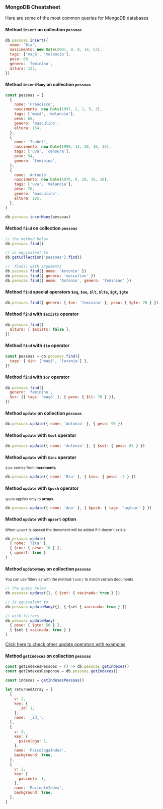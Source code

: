 ### MongoDB Cheatsheet

Here are some of the most common queries for MongoDB databases

#### Method `insert` on collection `pessoas`

```js
db.pessoas.insert({
  nome: 'Bia',
  nascimento: new Date(2001, 9, 8, 14, 53),
  tags: ['maçã', 'melancia'],
  peso: 60,
  genero: 'feminino',
  altura: 133,
})
```

#### Method `insertMany` on collection `pessoas`

```js
const pessoas = [
  {
    nome: 'Francisco',
    nascimento: new Date(1997, 2, 1, 5, 3),
    tags: ['maçã', 'melancia'],
    peso: 65,
    genero: 'masculino',
    altura: 154,
  },
  {
    nome: 'Isabel',
    nascimento: new Date(1999, 11, 20, 16, 15),
    tags: ['uva', 'cenoura'],
    peso: 54,
    genero: 'feminino',
  },
  {
    nome: 'Antonio',
    nascimento: new Date(1976, 6, 18, 18, 18),
    tags: ['uva', 'melancia'],
    peso: 70,
    genero: 'masculino',
    altura: 185,
  },
]

db.pessoas.inserMany(pessoas)
```

#### Method `find` on collection `pessoas`


```js
// the method below
db.pessoas.find()

// is equivalent to
db.getCollection('pessoas').find()

// .find() with arguments
db.pessoas.find({ nome: 'Antonio' })
db.pessoas.find({ genero: 'masculino' })
db.pessoas.find({ nome: 'Antonio', genero: 'feminino' })
```

#### Method `find` special operators `$eq`, `$ne`, `$lt`, `$lte`, `$gt`, `$gte`

```js
db.pessoas.find({ genero: { $ne: 'feminino' }, peso: { $gte: 70 } })
```

#### Method `find` with `$exists` operator

```js
db.pessoas.find({
  altura: { $exists: false },
})
```

#### Method `find` with `$in` operator

```js
const pessoas = db.pessoas.find({
  tags: { $in: ['maçã', 'laranja'] },
})
```

#### Method `find` with `$or` operator

```js
db.pessoas.find({
  genero: 'feminino',
  $or: [{ tags: 'maçã' }, { peso: { $lt: 70 } }],
})
```

#### Method `update` on collection `pessoas`

```js
db.pessoas.update({ nome: 'Antonio' }, { peso: 96 })
```

#### Method `update` with `$set` operator

```js
db.pessoas.update({ nome: 'Antonio' }, { $set: { peso: 85 } })
```

#### Method `update` with `$inc` operator
<sub>`$inc` comes from **increments**</sub>

```js
db.pessoas.update({ nome: 'Bia' }, { $inc: { peso: -2 } })
```

#### Method `update` with `$push` operator
<sub>`$push` applies only to **arrays**</sub>

```js
db.pessoas.update({ nome: 'Ana' }, { $push: { tags: 'açúcar' } })
```

#### Method `update` with `upsert` option
<sub>When `upsert` is passed the document will be added if it doesn't exists</sub>

```js
db.pessoas.update(
  { nome: 'Tita' },
  { $inc: { peso: 10 } },
  { upsert: true }
)
```

#### Method `updateMany` on collection `pessoas`
<sub>You can use filters as with the method `find()` to match certain documents</sub>

```js
// the query below
db.pessoas.update({}, { $set: { vacinada: true } })

// is equivalent to
db.pessoas.updateMany({}, { $set { vacinada: true } })

// with filters
db.pessoas.updateMany(
  { peso: { $gte: 50 } },
  { $set { vacinada: true } }
)
```

[Click here to check other update operators with examples]()

#### Method `getIndexes` on collection `pessoas`

```js
const getIndexesPessoas = () => db.pessoas.getIndexes()
const getIndexesResponse = db.pessoas.getIndexes()

const indexes = getIndexesPessoas()

let returnedArray = [
  {
    v: 2,
    key: {
      _id: 1,
    },
    name: '_id_',
  },
  {
    v: 2,
    key: {
      psicologa: 1,
    },
    name: 'PsicologaIndex',
    background: true,
  },
  {
    v: 2,
    key: {
      paciente: 1,
    },
    name: 'PacienteIndex',
    background: true,
  },
]
```
